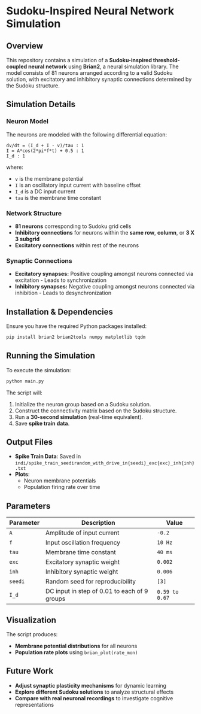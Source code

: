 # Sudoku-Inspired Neural Network Simulation

## Overview
This repository contains a simulation of a **Sudoku-inspired threshold-coupled neural network** using **Brian2**, a neural simulation library. The model consists of 81 neurons arranged according to a valid Sudoku solution, with excitatory and inhibitory synaptic connections determined by the Sudoku structure.

## Simulation Details

### Neuron Model
The neurons are modeled with the following differential equation:

```
dv/dt = (I_d + I - v)/tau : 1
I = A*cos(2*pi*f*t) + 0.5 : 1
I_d : 1
```

where:
- `v` is the membrane potential
- `I` is an oscillatory input current with baseline offset
- `I_d` is a DC input current
- `tau` is the membrane time constant

### Network Structure
- **81 neurons** corresponding to Sudoku grid cells
- **Inhibitory connections** for neurons within the **same row**, **column**, or **3 X 3 subgrid**
- **Excitatory connections** within rest of the neurons

### Synaptic Connections
- **Excitatory synapses:** Positive coupling amongst neurons connected via excitation - Leads to synchronization
- **Inhibitory synapses:** Negative coupling amongst neurons connected via inhibition - Leads to desynchronization

## Installation & Dependencies
Ensure you have the required Python packages installed:
```sh
pip install brian2 brian2tools numpy matplotlib tqdm
```

## Running the Simulation
To execute the simulation:
```python
python main.py
```

The script will:
1. Initialize the neuron group based on a Sudoku solution.
2. Construct the connectivity matrix based on the Sudoku structure.
3. Run a **30-second simulation** (real-time equivalent).
4. Save **spike train data**.

## Output Files
- **Spike Train Data**: Saved in `indi/spike_train_seedirandom_with_drive_in{seedi}_exc{exc}_inh{inh}.txt`
- **Plots**:
  - Neuron membrane potentials
  - Population firing rate over time

## Parameters
| Parameter | Description | Value |
|-----------|-------------|-------|
| `A` | Amplitude of input current | `-0.2` |
| `f` | Input oscillation frequency | `10 Hz` |
| `tau` | Membrane time constant | `40 ms` |
| `exc` | Excitatory synaptic weight | `0.002` |
| `inh` | Inhibitory synaptic weight | `0.006` |
| `seedi` | Random seed for reproducibility | `[3]` |
| `I_d` | DC input in step of 0.01 to each of 9 groups | `0.59 to 0.67 ` |

## Visualization
The script produces:
- **Membrane potential distributions** for all neurons
- **Population rate plots** using `brian_plot(rate_mon)`

## Future Work
- **Adjust synaptic plasticity mechanisms** for dynamic learning
- **Explore different Sudoku solutions** to analyze structural effects
- **Compare with real neuronal recordings** to investigate cognitive representations

